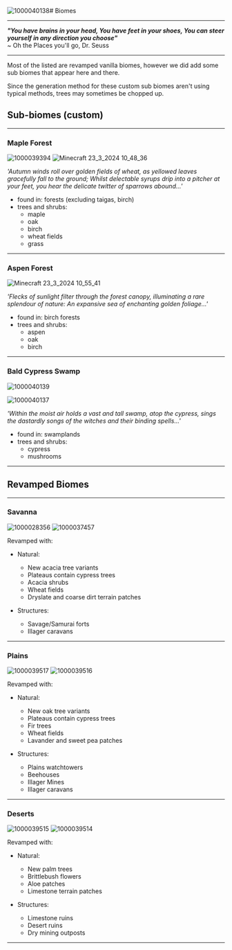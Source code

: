 ![1000040138](https://github.com/1D10T1C-STUD10S/more-to-explore/assets/112738649/ef867da3-1076-4cd6-8d24-2889e0a200b5)# Biomes

---

**<em>"You have brains in your head,
You have feet in your shoes,
You can steer yourself in any direction you choose"</em>**\
~ Oh the Places you'll go, Dr. Seuss

---

Most of the listed are revamped vanilla biomes, however we did add some sub biomes that appear here and there.

Since the generation method for these custom sub biomes aren't using typical methods, trees may sometimes be chopped up.

## Sub-biomes (custom)

---

### Maple Forest

![1000039394](https://github.com/1D10T1C-STUD10S/more-to-explore/assets/112738649/6f216228-a664-4c05-a451-2924627c9436)
![Minecraft 23_3_2024 10_48_36](https://github.com/1D10T1C-STUD10S/more-to-explore/assets/112738649/57aed126-9467-4f67-b3e1-11723391dea7)

    
*'Autumn winds roll over golden fields of wheat, as yellowed leaves gracefully fall to the ground; Whilst delectable syrups drip into a pitcher at your feet, you hear the delicate twitter of sparrows abound...'*
    
- found in: forests (excluding taigas, birch)
- trees and shrubs:
  - maple
  - oak
  - birch
  - wheat fields
  - grass

---

### Aspen Forest

![Minecraft 23_3_2024 10_55_41](https://github.com/1D10T1C-STUD10S/more-to-explore/assets/112738649/d19a02c0-6482-4cde-8c70-bcdb388f05a0)

*'Flecks of sunlight filter through the forest canopy, illuminating a rare splendour of nature: An expansive sea of enchanting golden foliage...'*
 
- found in: birch forests
- trees and shrubs:
  - aspen
  - oak
  - birch

---

### Bald Cypress Swamp

![1000040139](https://github.com/1D10T1C-STUD10S/more-to-explore/assets/112738649/da9a5736-2d66-4977-88f7-db6bd6acdb6c)


![1000040137](https://github.com/1D10T1C-STUD10S/more-to-explore/assets/112738649/91ee181b-bc23-49ed-b7ac-ae7f025c7265) 

*'Within the moist air holds a vast and tall swamp, atop the cypress, sings the dastardly songs of the witches and their binding spells...'*
 
- found in: swamplands
- trees and shrubs:
  - cypress
  - mushrooms

---

## Revamped Biomes

---

### Savanna

![1000028356](https://github.com/1D10T1C-STUD10S/more-to-explore/assets/112738649/a7af6131-b96f-496b-8392-4d5db9c615ab)
![1000037457](https://github.com/1D10T1C-STUD10S/more-to-explore/assets/112738649/6573285a-0219-4ef8-932f-1f8c46de6070)

Revamped with:
- Natural:
  - New acacia tree variants
  - Plateaus contain cypress trees
  - Acacia shrubs
  - Wheat fields
  - Dryslate and coarse dirt terrain  patches

 - Structures:
   - Savage/Samurai forts
   - Illager caravans

---

### Plains

![1000039517](https://github.com/1D10T1C-STUD10S/more-to-explore/assets/112738649/b0bc0f55-fa7f-4e19-ad25-38d19c10fdc9)
![1000039516](https://github.com/1D10T1C-STUD10S/more-to-explore/assets/112738649/28962f2c-ee11-4d77-a375-4a927ae6b2ba)


Revamped with:
- Natural:
  - New oak tree variants
  - Plateaus contain cypress trees
  - Fir trees
  - Wheat fields
  - Lavander and sweet pea patches

 - Structures:
   - Plains watchtowers
   - Beehouses
   - Illager Mines
   - Illager caravans

---

### Deserts

![1000039515](https://github.com/1D10T1C-STUD10S/more-to-explore/assets/112738649/f4f8b986-ca32-4dd2-b244-1650ff6736b7)
![1000039514](https://github.com/1D10T1C-STUD10S/more-to-explore/assets/112738649/dfafa921-0867-4969-802e-efd640a9814e)

Revamped with:
- Natural:
  - New palm trees
  - Brittlebush flowers
  - Aloe patches
  - Limestone terrain patches

 - Structures:
   - Limestone ruins
   - Desert ruins
   - Dry mining outposts

---

